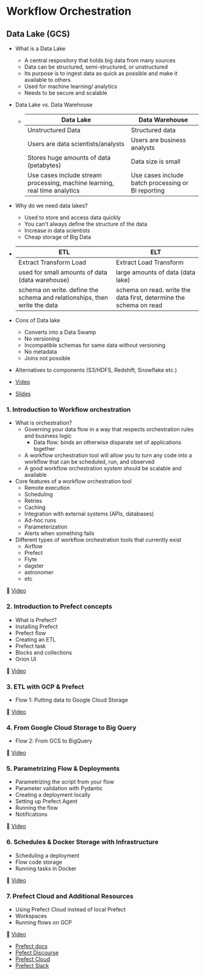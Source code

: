 # Workflow Orchestration

## Data Lake (GCS)

* What is a Data Lake
  * A central respository that holds big data from many sources
  * Data can be structured, semi-structured, or unstructured
  * Its purpose is to ingest data as quick as possible and make it available to others
  * Used for machine learning/ analytics
  * Needs to be secure and scalable

* Data Lake vs. Data Warehouse
  * | Data Lake | Data Warehouse |
    | --------- | -------------- |
    | Unstructured Data | Structured data |
    | Users are data scientists/analysts | Users are business analysts |
    | Stores huge amounts of data (petabytes) | Data size is small|
    | Use cases include stream processing, machine learning, real time analytics | Use cases include batch processing or BI reporting|

* Why do we need data lakes?
  * Used to store and access data quickly
  * You can't always define the structure of the data
  * Increase in data scientists
  * Cheap storage of Big Data

* | ETL | ELT |
  | --- | --- |
  | Extract Transform Load | Extract Load Transform |
  | used for small amounts of data (data warehouse) | large amounts of data (data lake) |
  | schema on write. define the schema and relationships, then write the data | schema on read. write the data first, determine the schema on read |

* Cons of Data lake
  * Converts into a Data Swamp
  * No versioning
  * Incompatible schemas for same data without versioning
  * No metadata
  * Joins not possible

* Alternatives to components (S3/HDFS, Redshift, Snowflake etc.)
* [Video](https://www.youtube.com/watch?v=W3Zm6rjOq70&list=PL3MmuxUbc_hJed7dXYoJw8DoCuVHhGEQb)
* [Slides](https://docs.google.com/presentation/d/1RkH-YhBz2apIjYZAxUz2Uks4Pt51-fVWVN9CcH9ckyY/edit?usp=sharing)

### 1. Introduction to Workflow orchestration

* What is orchestration?
  * Governing your data flow in a way that respects orchestration rules and business logic
    * Data flow: binds an otherwise disparate set of applications together
  * A workflow orchestration tool will allow you to turn any code into a workflow that can be scheduled, run, and observed
  * A good workflow orchestration system should be scalable and available
* Core features of a workflow orchestration tool
  * Remote execution
  * Scheduling
  * Retries
  * Caching
  * Integration with external systems (APIs, databases)
  * Ad-hoc runs
  * Parameterization
  * Alerts when something fails
* Different types of workflow orchestration tools that currently exist
  * Airflow
  * Prefect
  * Flyte
  * dagster
  * astronomer
  * etc

:movie_camera: [Video](https://www.youtube.com/watch?v=8oLs6pzHp68&list=PL3MmuxUbc_hJed7dXYoJw8DoCuVHhGEQb&index=16)

### 2. Introduction to Prefect concepts

* What is Prefect?
* Installing Prefect
* Prefect flow
* Creating an ETL
* Prefect task
* Blocks and collections
* Orion UI

:movie_camera: [Video](https://www.youtube.com/watch?v=jAwRCyGLKOY&list=PL3MmuxUbc_hJed7dXYoJw8DoCuVHhGEQb&index=17)

### 3. ETL with GCP & Prefect

* Flow 1: Putting data to Google Cloud Storage

:movie_camera: [Video](https://www.youtube.com/watch?v=W-rMz_2GwqQ&list=PL3MmuxUbc_hJed7dXYoJw8DoCuVHhGEQb&index=18)

### 4. From Google Cloud Storage to Big Query

* Flow 2: From GCS to BigQuery

:movie_camera: [Video](https://www.youtube.com/watch?v=Cx5jt-V5sgE&list=PL3MmuxUbc_hJed7dXYoJw8DoCuVHhGEQb&index=19)

### 5. Parametrizing Flow & Deployments

* Parametrizing the script from your flow
* Parameter validation with Pydantic
* Creating a deployment locally
* Setting up Prefect Agent
* Running the flow
* Notifications

:movie_camera: [Video](https://www.youtube.com/watch?v=QrDxPjX10iw&list=PL3MmuxUbc_hJed7dXYoJw8DoCuVHhGEQb&index=20)

### 6. Schedules & Docker Storage with Infrastructure

* Scheduling a deployment
* Flow code storage
* Running tasks in Docker

:movie_camera: [Video](https://www.youtube.com/watch?v=psNSzqTsi-s&list=PL3MmuxUbc_hJed7dXYoJw8DoCuVHhGEQb&index=21)

### 7. Prefect Cloud and Additional Resources

* Using Prefect Cloud instead of local Prefect
* Workspaces
* Running flows on GCP

:movie_camera: [Video](https://www.youtube.com/watch?v=gGC23ZK7lr8&list=PL3MmuxUbc_hJed7dXYoJw8DoCuVHhGEQb&index=22)

* [Prefect docs](https://docs.prefect.io/)
* [Pefect Discourse](https://discourse.prefect.io/)
* [Prefect Cloud](https://app.prefect.cloud/)
* [Prefect Slack](https://prefect-community.slack.com)
